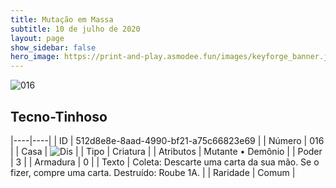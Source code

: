 ```yaml
---
title: Mutação em Massa
subtitle: 10 de julho de 2020
layout: page
show_sidebar: false
hero_image: https://print-and-play.asmodee.fun/images/keyforge_banner.jpg
---
```


![016](https://cdn.keyforgegame.com/media/card_front/pt/479_016_WJHR3MRC3QMQ_pt.png)

## Tecno-Tinhoso

|----|----|
| ID | 512d8e8e-8aad-4990-bf21-a75c66823e69 |
| Número | 016 |
| Casa | ![Dis](https://archonarcana.com/images/thumb/e/e8/Dis.png/22px-Dis.png "Dis") |
| Tipo | Criatura |
| Atributos | Mutante • Demônio |
| Poder | 3 |
| Armadura | 0 |
| Texto | Coleta: Descarte uma carta da sua mão. Se o fizer, compre uma carta.   Destruído: Roube 1A. |
| Raridade | Comum |

